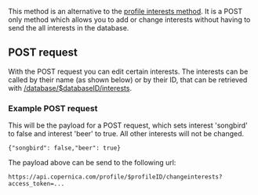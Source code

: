 This method is an alternative to the [profile interests
method](./profile-interests.md). It is a POST only method which allows you to
add or change interests without having to send the all interests in the
database.

POST request
------------

With the POST request you can edit certain interests. The interests can
be called by their name (as shown below) or by their ID, that can be
retrieved with [/database/\$databaseID/interests](./database-interests.md).

### Example POST request

This will be the payload for a POST request, which sets interest
'songbird' to false and interest 'beer' to true. All other interests
will not be changed.

```
{"songbird": false,"beer": true}
```

The payload above can be send to the following url:

```
https://api.copernica.com/profile/$profileID/changeinterests?access_token=...
```
